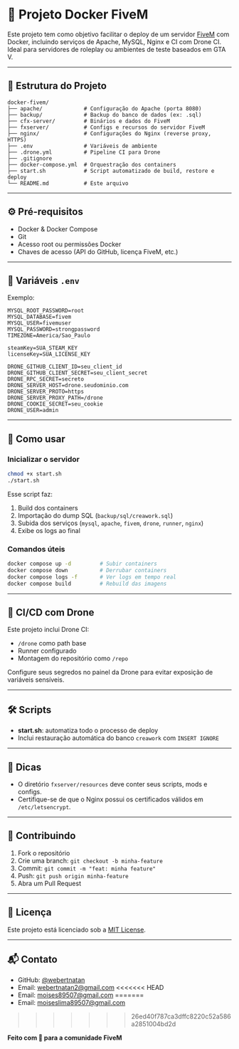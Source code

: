 # 🚓 Projeto Docker FiveM

Este projeto tem como objetivo facilitar o deploy de um servidor [FiveM](https://fivem.net/) com Docker, incluindo serviços de Apache, MySQL, Nginx e CI com Drone CI. Ideal para servidores de roleplay ou ambientes de teste baseados em GTA V.

---

## 📁 Estrutura do Projeto

```
docker-fivem/
├── apache/             # Configuração do Apache (porta 8080)
├── backup/             # Backup do banco de dados (ex: .sql)
├── cfx-server/         # Binários e dados do FiveM
├── fxserver/           # Configs e recursos do servidor FiveM
├── nginx/              # Configurações do Nginx (reverse proxy, HTTPS)
├── .env                # Variáveis de ambiente
├── .drone.yml          # Pipeline CI para Drone
├── .gitignore
├── docker-compose.yml  # Orquestração dos containers
├── start.sh            # Script automatizado de build, restore e deploy
└── README.md           # Este arquivo
```

---

## ⚙️ Pré-requisitos

- Docker & Docker Compose
- Git
- Acesso root ou permissões Docker
- Chaves de acesso (API do GitHub, licença FiveM, etc.)

---

## 🔧 Variáveis `.env`

Exemplo:

```env
MYSQL_ROOT_PASSWORD=root
MYSQL_DATABASE=fivem
MYSQL_USER=fivemuser
MYSQL_PASSWORD=strongpassword
TIMEZONE=America/Sao_Paulo

steamKey=SUA_STEAM_KEY
licenseKey=SUA_LICENSE_KEY

DRONE_GITHUB_CLIENT_ID=seu_client_id
DRONE_GITHUB_CLIENT_SECRET=seu_client_secret
DRONE_RPC_SECRET=secreto
DRONE_SERVER_HOST=drone.seudominio.com
DRONE_SERVER_PROTO=https
DRONE_SERVER_PROXY_PATH=/drone
DRONE_COOKIE_SECRET=seu_cookie
DRONE_USER=admin
```

---

## 🚀 Como usar

### Inicializar o servidor

```bash
chmod +x start.sh
./start.sh
```

Esse script faz:

1. Build dos containers
2. Importação do dump SQL (`backup/sql/creawork.sql`)
3. Subida dos serviços (`mysql`, `apache`, `fivem`, `drone`, `runner`, `nginx`)
4. Exibe os logs ao final

### Comandos úteis

```bash
docker compose up -d         # Subir containers
docker compose down          # Derrubar containers
docker compose logs -f       # Ver logs em tempo real
docker compose build         # Rebuild das imagens
```

---

## 🧪 CI/CD com Drone

Este projeto inclui Drone CI:

- `/drone` como path base
- Runner configurado
- Montagem do repositório como `/repo`

Configure seus segredos no painel da Drone para evitar exposição de variáveis sensíveis.

---

## 🛠️ Scripts

- **start.sh**: automatiza todo o processo de deploy
- Inclui restauração automática do banco `creawork` com `INSERT IGNORE`

---

## 🧠 Dicas

- O diretório `fxserver/resources` deve conter seus scripts, mods e configs.
- Certifique-se de que o Nginx possui os certificados válidos em `/etc/letsencrypt`.

---

## 🤝 Contribuindo

1. Fork o repositório
2. Crie uma branch: `git checkout -b minha-feature`
3. Commit: `git commit -m "feat: minha feature"`
4. Push: `git push origin minha-feature`
5. Abra um Pull Request

---

## 📄 Licença

Este projeto está licenciado sob a [MIT License](LICENSE).

---

## 📬 Contato

- GitHub: [@webertnatan](https://github.com/webertnatan)
- Email: webertnatan2@gmail.com
<<<<<<< HEAD
- Email: moises89507@gmail.com
=======
- Email: moiseslima89507@gmail.com
>>>>>>> 26ed40f787ca3dffc8220c52a586a2851004bd2d

**Feito com 💙 para a comunidade FiveM**
